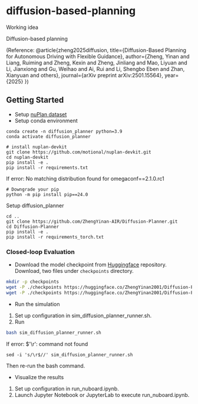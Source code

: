 # diffusion-based-planning
Working idea







Diffusion-based planning

(Reference:
@article{zheng2025diffusion,
  title={Diffusion-Based Planning for Autonomous Driving with Flexible Guidance},
  author={Zheng, Yinan and Liang, Ruiming and Zheng, Kexin and Zheng, Jinliang and Mao, Liyuan and Li, Jianxiong and Gu, Weihao and Ai, Rui and Li, Shengbo Eben and Zhan, Xianyuan and others},
  journal={arXiv preprint arXiv:2501.15564},
  year={2025}
})

## Getting Started

- Setup [nuPlan dataset](https://nuplan-devkit.readthedocs.io/en/latest/dataset_setup.html)
- Setup conda environment
```
conda create -n diffusion_planner python=3.9
conda activate diffusion_planner

# install nuplan-devkit
git clone https://github.com/motional/nuplan-devkit.git
cd nuplan-devkit
pip install -e .
pip install -r requirements.txt
```
If error: No matching distribution found for omegaconf==2.1.0.rc1
```
# Downgrade your pip
python -m pip install pip==24.0
```

Setup diffusion_planner
```
cd ..
git clone https://github.com/ZhengYinan-AIR/Diffusion-Planner.git
cd Diffusion-Planner
pip install -e .
pip install -r requirements_torch.txt
```

### Closed-loop Evaluation
- Download the model checkpoint from [Huggingface](https://huggingface.co/ZhengYinan2001/Diffusion-Planner) repository. Download, two files under `checkpoints` directory. 
```bash
mkdir -p checkpoints
wget -P ./checkpoints https://huggingface.co/ZhengYinan2001/Diffusion-Planner/resolve/main/args.json
wget -P ./checkpoints https://huggingface.co/ZhengYinan2001/Diffusion-Planner/resolve/main/model.pth
```
- Run the simulation
1. Set up configuration in sim_diffusion_planner_runner.sh.
2. Run
```bash 
bash sim_diffusion_planner_runner.sh
```
If error: $'\r': command not found
```
sed -i 's/\r$//' sim_diffusion_planner_runner.sh
```
Then re-run the bash command.

- Visualize the results
1. Set up configuration in run_nuboard.ipynb.
2. Launch Jupyter Notebook or JupyterLab to execute run_nuboard.ipynb.




